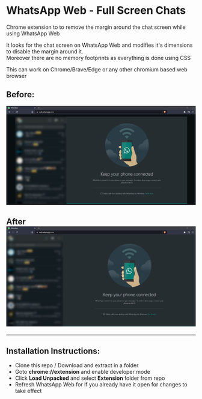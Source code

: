 # WhatsApp Web - Full Screen Chats

Chrome extension to to remove the margin around the chat screen while using WhatsApp Web

It looks for the chat screen on WhatsApp Web and modifies it's dimensions to disable the margin around it.  
Moreover there are no memory footprints as everything is done using CSS

This can work on Chrome/Brave/Edge or any other chromium based web browser

## Before:
![screenshot-before](images/before.png)
## After![screenshot-before](images/after.png)

---

## Installation Instructions:
- Clone this repo / Download and extract in a folder
- Goto __**chrome://extension**__ and enable developer mode
- Click **Load Unpacked** and select **Extension** folder from repo
- Refresh WhatsApp Web for if you already have it open for changes to take effect
